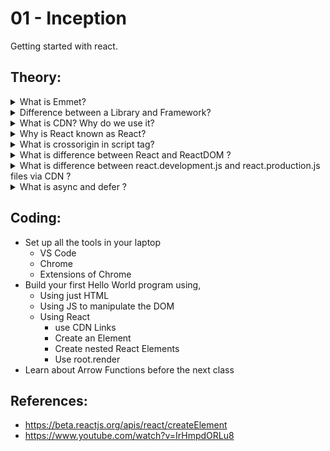 # 01 - Inception

Getting started with react.

## Theory:

  <details>
    <summary>What is Emmet?</summary>
    <br>
    <blockquote> Emmet is a free add-on for your text editor that allows you to type shortcuts that are then expanded into full pieces of code.</blockquote> <br>
  </details>

  <details>
    <summary>Difference between a Library and Framework?</summary>
    <br>
    <blockquote>
    - A <strong>library</strong> is like going to Ikea. You already have a home, but you need a bit of help with furniture. You don’t feel like making your own table from scratch. Ikea allows you to pick and choose different things to go in your home. You are in control. <br><br>
    - A <strong>framework</strong>, on the other hand, is like building a model home. You have a set of blueprints and a few limited choices when it comes to architecture and design. Ultimately, the contractor and blueprint are in control. And they will let you know when and where you can provide your input. <br><br>
    - <strong>Both Frameworks and Libraries</strong> are code written by someone else that is used to help solve common problems or to optimise performance. <br><br>
    - A key difference between the two is the <strong>inversion of control</strong>. When using a library, the control remains with the developer who tells the application when to call library functions. When using a framework, the control is reversed, which means that the framework tells the developer where code needs to be provided and calls it as it requires.
    </blockquote> <br>
  </details>

  <details>
    <summary>What is CDN? Why do we use it?</summary>
    <br>
    <blockquote>
    - A CDN (content delivery network), also called a content distribution network, is a group of geographically distributed and interconnected servers. They provide cached internet content from a network location closest to a user to speed up its delivery. <br><br>
    - The primary goal of a CDN is to improve web performance by reducing the time needed to send content and rich media to users. <br><br>
    - CDN architecture is also designed to reduce network latency caused by hauling traffic over long distances and across several networks. Eliminating latency is important as more dynamic content, video and software as a service are delivered to an increasing number of mobile devices.
    </blockquote> <br>
  </details>
  
   <details>
    <summary>Why is React known as React?</summary>
    <br>
    <blockquote></blockquote>
  </details>
  
   <details>
    <summary>What is crossorigin in script tag?</summary>
    <br>
    <blockquote></blockquote>
  </details>
  
   <details>
    <summary>What is difference between React and ReactDOM ?</summary>
    <br>
    <blockquote></blockquote>
  </details>
  
   <details>
    <summary>What is difference between react.development.js and react.production.js files via CDN ?</summary>
    <br>
    <blockquote></blockquote>
  </details>
  
   <details>
    <summary>What is async and defer ?</summary>
    <br>
    <blockquote></blockquote>
  </details>
  
  <!--
  <details>
    <summary>Question</summary>
    <br>
    <blockquote></blockquote>
  </details>
  -->

## Coding:

- Set up all the tools in your laptop
  - VS Code
  - Chrome
  - Extensions of Chrome
- Build your first Hello World program using,
  - Using just HTML
  - Using JS to manipulate the DOM
  - Using React
    - use CDN Links
    - Create an Element
    - Create nested React Elements
    - Use root.render
- Learn about Arrow Functions before the next class

## References:

- https://beta.reactjs.org/apis/react/createElement
- https://www.youtube.com/watch?v=IrHmpdORLu8
